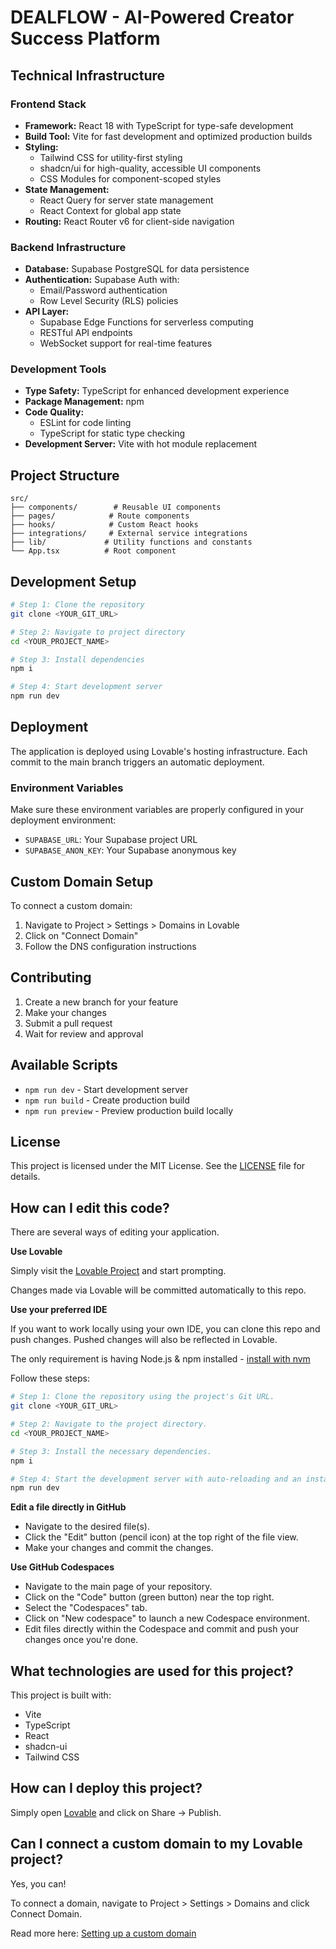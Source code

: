 # DEALFLOW - AI-Powered Creator Success Platform

## Technical Infrastructure

### Frontend Stack
- **Framework:** React 18 with TypeScript for type-safe development
- **Build Tool:** Vite for fast development and optimized production builds
- **Styling:** 
  - Tailwind CSS for utility-first styling
  - shadcn/ui for high-quality, accessible UI components
  - CSS Modules for component-scoped styles
- **State Management:** 
  - React Query for server state management
  - React Context for global app state
- **Routing:** React Router v6 for client-side navigation

### Backend Infrastructure
- **Database:** Supabase PostgreSQL for data persistence
- **Authentication:** Supabase Auth with:
  - Email/Password authentication
  - Row Level Security (RLS) policies
- **API Layer:** 
  - Supabase Edge Functions for serverless computing
  - RESTful API endpoints
  - WebSocket support for real-time features

### Development Tools
- **Type Safety:** TypeScript for enhanced development experience
- **Package Management:** npm
- **Code Quality:**
  - ESLint for code linting
  - TypeScript for static type checking
- **Development Server:** Vite with hot module replacement

## Project Structure

```
src/
├── components/        # Reusable UI components
├── pages/            # Route components
├── hooks/            # Custom React hooks
├── integrations/     # External service integrations
├── lib/             # Utility functions and constants
└── App.tsx          # Root component
```

## Development Setup

```sh
# Step 1: Clone the repository
git clone <YOUR_GIT_URL>

# Step 2: Navigate to project directory
cd <YOUR_PROJECT_NAME>

# Step 3: Install dependencies
npm i

# Step 4: Start development server
npm run dev
```

## Deployment

The application is deployed using Lovable's hosting infrastructure. Each commit to the main branch triggers an automatic deployment.

### Environment Variables
Make sure these environment variables are properly configured in your deployment environment:

- `SUPABASE_URL`: Your Supabase project URL
- `SUPABASE_ANON_KEY`: Your Supabase anonymous key

## Custom Domain Setup

To connect a custom domain:
1. Navigate to Project > Settings > Domains in Lovable
2. Click on "Connect Domain"
3. Follow the DNS configuration instructions

## Contributing

1. Create a new branch for your feature
2. Make your changes
3. Submit a pull request
4. Wait for review and approval

## Available Scripts

- `npm run dev` - Start development server
- `npm run build` - Create production build
- `npm run preview` - Preview production build locally

## License

This project is licensed under the MIT License. See the [LICENSE](LICENSE) file for details.

## How can I edit this code?

There are several ways of editing your application.

**Use Lovable**

Simply visit the [Lovable Project](https://lovable.dev/projects/ab9f700b-4cfa-4c51-8562-ab014700bea0) and start prompting.

Changes made via Lovable will be committed automatically to this repo.

**Use your preferred IDE**

If you want to work locally using your own IDE, you can clone this repo and push changes. Pushed changes will also be reflected in Lovable.

The only requirement is having Node.js & npm installed - [install with nvm](https://github.com/nvm-sh/nvm#installing-and-updating)

Follow these steps:

```sh
# Step 1: Clone the repository using the project's Git URL.
git clone <YOUR_GIT_URL>

# Step 2: Navigate to the project directory.
cd <YOUR_PROJECT_NAME>

# Step 3: Install the necessary dependencies.
npm i

# Step 4: Start the development server with auto-reloading and an instant preview.
npm run dev
```

**Edit a file directly in GitHub**

- Navigate to the desired file(s).
- Click the "Edit" button (pencil icon) at the top right of the file view.
- Make your changes and commit the changes.

**Use GitHub Codespaces**

- Navigate to the main page of your repository.
- Click on the "Code" button (green button) near the top right.
- Select the "Codespaces" tab.
- Click on "New codespace" to launch a new Codespace environment.
- Edit files directly within the Codespace and commit and push your changes once you're done.

## What technologies are used for this project?

This project is built with:

- Vite
- TypeScript
- React
- shadcn-ui
- Tailwind CSS

## How can I deploy this project?

Simply open [Lovable](https://lovable.dev/projects/ab9f700b-4cfa-4c51-8562-ab014700bea0) and click on Share -> Publish.

## Can I connect a custom domain to my Lovable project?

Yes, you can!

To connect a domain, navigate to Project > Settings > Domains and click Connect Domain.

Read more here: [Setting up a custom domain](https://docs.lovable.dev/tips-tricks/custom-domain#step-by-step-guide)
